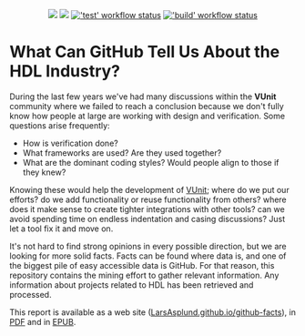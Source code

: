 <p align="center">
  <a title="Site" href="https://LarsAsplund.github.io/github-facts"><img src="https://img.shields.io/website.svg?label=LarsAsplund.github.io%2Fgithub-facts&longCache=true&style=flat-square&url=http%3A%2F%2FLarsAsplund.github.io%2Fgithub-facts%2Findex.html"></a><!--
  -->
  <a title="Join the chat at https://gitter.im/VUnit/vunit" href="https://gitter.im/VUnit/vunit"><img src="https://img.shields.io/badge/chat-on%20gitter-4db797.svg?longCache=true&style=flat-square&logo=gitter&logoColor=e8ecef"></a><!--
  -->
  <a title="'test' workflow status" href="https://github.com/LarsAsplund/github-facts/actions?query=workflow%3Atest"><img alt="'test' workflow status" src="https://img.shields.io/github/workflow/status/LarsAsplund/github-facts/test?longCache=true&style=flat-square&label=test&logo=Github%20Actions&logoColor=fff"></a><!--
  -->
  <a title="'build' workflow status" href="https://github.com/LarsAsplund/github-facts/actions?query=workflow%3Abuild"><img alt="'build' workflow status" src="https://img.shields.io/github/workflow/status/LarsAsplund/github-facts/build?longCache=true&style=flat-square&label=build&logo=Github%20Actions&logoColor=fff"></a>
</p>

# What Can GitHub Tell Us About the HDL Industry?

During the last few years we've had many discussions within the **VUnit** community where we failed to reach a conclusion because we don't fully know how people at large are working with design and verification. Some questions arise frequently:

* How is verification done?
* What frameworks are used? Are they used together?
* What are the dominant coding styles? Would people align to those if they knew?

Knowing these would help the development of [VUnit](https://github.com/VUnit/vunit); where do we put our efforts? do we add functionality or reuse functionality from others? where does it make sense to create tighter integrations with other tools? can we avoid spending time on endless indentation and casing discussions? Just let a tool fix it and move on.

It's not hard to find strong opinions in every possible direction, but we are looking for more solid facts. Facts can be found where data is, and one of the biggest pile of easy accessible data is GitHub. For that reason, this repository contains the mining effort to gather relevant information. Any information about projects related to HDL has been retrieved and processed.

This report is available as a web site ([LarsAsplund.github.io/github-facts](https://LarsAsplund.github.io/github-facts)), in [PDF](https://LarsAsplund.github.io/github-facts/github-facts.pdf) and in [EPUB](https://LarsAsplund.github.io/github-facts/github-facts.epub).

